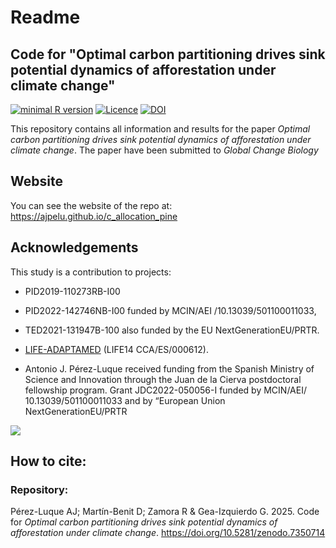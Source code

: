 # Readme 


## Code for "Optimal carbon partitioning drives sink potential dynamics of afforestation under climate change"

[![minimal R version](https://img.shields.io/badge/R%3E%3D-4.2.1-brightgreen.svg)](https://cran.r-project.org/) [![Licence](https://img.shields.io/github/license/mashape/apistatus.svg)](http://choosealicense.com/licenses/mit/) [![DOI](https://zenodo.org/badge/926511852.svg)](https://doi.org/10.5281/zenodo.14918748)


This repository contains all information and results for the paper 
*Optimal carbon partitioning drives sink potential dynamics of afforestation under climate change*. The paper have been submitted to *Global Change Biology*

## Website
You can see the website of the repo at: https://ajpelu.github.io/c_allocation_pine 


## Acknowledgements 

This study is a contribution to projects:

- PID2019-110273RB-I00

- PID2022-142746NB-I00 funded by MCIN/AEI /10.13039/501100011033,

- TED2021-131947B-100 also funded by the EU NextGenerationEU/PRTR.

- [LIFE-ADAPTAMED](https://www.lifeadaptamed.eu/) (LIFE14 CCA/ES/000612). 

- Antonio J. Pérez-Luque received funding from the Spanish Ministry of Science and Innovation through the Juan de la Cierva postdoctoral fellowship program. Grant JDC2022-050056-I funded by MCIN/AEI/
10.13039/501100011033 and by “European Union NextGenerationEU/PRTR

![](https://lh3.googleusercontent.com/d/1mMqNhNAeIlEyY_QTjZZ7bLtV96pg0ww-=w910-h417-rw)



## How to cite: 

### Repository: 
Pérez-Luque AJ; Martín-Benit D; Zamora R & Gea-Izquierdo G. 2025. Code for *Optimal carbon partitioning drives sink potential dynamics of afforestation under climate change*. https://doi.org/10.5281/zenodo.7350714

